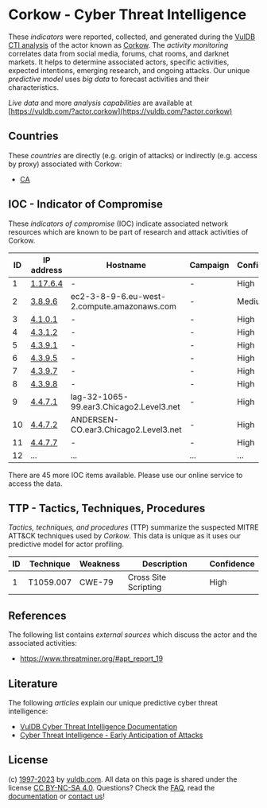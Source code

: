 # Corkow - Cyber Threat Intelligence

These _indicators_ were reported, collected, and generated during the [VulDB CTI analysis](https://vuldb.com/?kb.cti) of the actor known as [Corkow](https://vuldb.com/?actor.corkow). The _activity monitoring_ correlates data from social media, forums, chat rooms, and darknet markets. It helps to determine associated actors, specific activities, expected intentions, emerging research, and ongoing attacks. Our unique _predictive model_ uses _big data_ to forecast activities and their characteristics.

_Live data_ and more _analysis capabilities_ are available at [https://vuldb.com/?actor.corkow](https://vuldb.com/?actor.corkow)

## Countries

These _countries_ are directly (e.g. origin of attacks) or indirectly (e.g. access by proxy) associated with Corkow:

* [CA](https://vuldb.com/?country.ca)

## IOC - Indicator of Compromise

These _indicators of compromise_ (IOC) indicate associated network resources which are known to be part of research and attack activities of Corkow.

ID | IP address | Hostname | Campaign | Confidence
-- | ---------- | -------- | -------- | ----------
1 | [1.17.6.4](https://vuldb.com/?ip.1.17.6.4) | - | - | High
2 | [3.8.9.6](https://vuldb.com/?ip.3.8.9.6) | ec2-3-8-9-6.eu-west-2.compute.amazonaws.com | - | Medium
3 | [4.1.0.1](https://vuldb.com/?ip.4.1.0.1) | - | - | High
4 | [4.3.1.2](https://vuldb.com/?ip.4.3.1.2) | - | - | High
5 | [4.3.9.1](https://vuldb.com/?ip.4.3.9.1) | - | - | High
6 | [4.3.9.5](https://vuldb.com/?ip.4.3.9.5) | - | - | High
7 | [4.3.9.7](https://vuldb.com/?ip.4.3.9.7) | - | - | High
8 | [4.3.9.8](https://vuldb.com/?ip.4.3.9.8) | - | - | High
9 | [4.4.7.1](https://vuldb.com/?ip.4.4.7.1) | lag-32-1065-99.ear3.Chicago2.Level3.net | - | High
10 | [4.4.7.2](https://vuldb.com/?ip.4.4.7.2) | ANDERSEN-CO.ear3.Chicago2.Level3.net | - | High
11 | [4.4.7.7](https://vuldb.com/?ip.4.4.7.7) | - | - | High
12 | ... | ... | ... | ...

There are 45 more IOC items available. Please use our online service to access the data.

## TTP - Tactics, Techniques, Procedures

_Tactics, techniques, and procedures_ (TTP) summarize the suspected MITRE ATT&CK techniques used by _Corkow_. This data is unique as it uses our predictive model for actor profiling.

ID | Technique | Weakness | Description | Confidence
-- | --------- | -------- | ----------- | ----------
1 | T1059.007 | CWE-79 | Cross Site Scripting | High

## References

The following list contains _external sources_ which discuss the actor and the associated activities:

* https://www.threatminer.org/#apt_report_19

## Literature

The following _articles_ explain our unique predictive cyber threat intelligence:

* [VulDB Cyber Threat Intelligence Documentation](https://vuldb.com/?kb.cti)
* [Cyber Threat Intelligence - Early Anticipation of Attacks](https://www.scip.ch/en/?labs.20201022)

## License

(c) [1997-2023](https://vuldb.com/?kb.changelog) by [vuldb.com](https://vuldb.com/?kb.about). All data on this page is shared under the license [CC BY-NC-SA 4.0](https://creativecommons.org/licenses/by-nc-sa/4.0/). Questions? Check the [FAQ](https://vuldb.com/?kb.faq), read the [documentation](https://vuldb.com/?kb) or [contact us](https://vuldb.com/?contact)!
